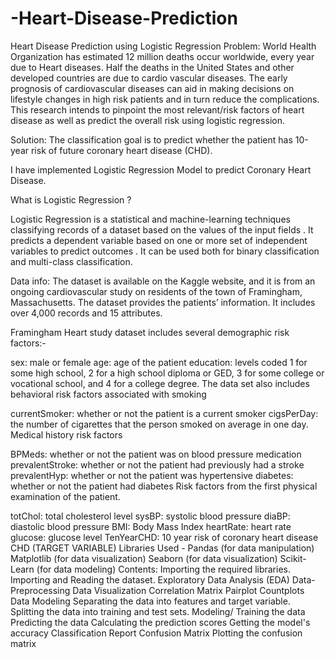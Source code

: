 # -Heart-Disease-Prediction
Heart Disease Prediction using Logistic Regression
Problem:
World Health Organization has estimated 12 million deaths occur worldwide, every year due to Heart diseases. Half the deaths in the United States and other developed countries are due to cardio vascular diseases. The early prognosis of cardiovascular diseases can aid in making decisions on lifestyle changes in high risk patients and in turn reduce the complications. This research intends to pinpoint the most relevant/risk factors of heart disease as well as predict the overall risk using logistic regression.

Solution:
The classification goal is to predict whether the patient has 10-year risk of future coronary heart disease (CHD).

I have implemented Logistic Regression Model to predict Coronary Heart Disease.

What is Logistic Regression ?

Logistic Regression is a statistical and machine-learning techniques classifying records of a dataset based on the values of the input fields . It predicts a dependent variable based on one or more set of independent variables to predict outcomes . It can be used both for binary classification and multi-class classification.

Data info:
The dataset is available on the Kaggle website, and it is from an ongoing cardiovascular study on residents of the town of Framingham, Massachusetts. The dataset provides the patients’ information. It includes over 4,000 records and 15 attributes.

Framingham Heart study dataset includes several demographic risk factors:-

sex: male or female
age: age of the patient
education: levels coded 1 for some high school, 2 for a high school diploma or GED, 3 for some college or vocational school, and 4 for a college degree.
The data set also includes behavioral risk factors associated with smoking

currentSmoker: whether or not the patient is a current smoker
cigsPerDay: the number of cigarettes that the person smoked on average in one day.
Medical history risk factors

BPMeds: whether or not the patient was on blood pressure medication
prevalentStroke: whether or not the patient had previously had a stroke
prevalentHyp: whether or not the patient was hypertensive
diabetes: whether or not the patient had diabetes
Risk factors from the first physical examination of the patient.

totChol: total cholesterol level
sysBP: systolic blood pressure
diaBP: diastolic blood pressure
BMI: Body Mass Index
heartRate: heart rate
glucose: glucose level
TenYearCHD: 10 year risk of coronary heart disease CHD (TARGET VARIABLE)
Libraries Used -
Pandas (for data manipulation)
Matplotlib (for data visualization)
Seaborn (for data visualization)
Scikit-Learn (for data modeling)
Contents:
Importing the required libraries.
Importing and Reading the dataset.
Exploratory Data Analysis (EDA)
Data-Preprocessing
Data Visualization
Correlation Matrix
Pairplot
Countplots
Data Modeling
Separating the data into features and target variable.
Splitting the data into training and test sets.
Modeling/ Training the data
Predicting the data
Calculating the prediction scores
Getting the model's accuracy
Classification Report
Confusion Matrix
Plotting the confusion matrix
